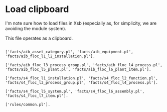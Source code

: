 # Load clipboard

I'm note sure how to load files in Xsb (especially as, for simplicity, we are
avoiding the module system).

This file operates as a clipboard.

~~~~~

['facts/aib_asset_category.pl', 'facts/aib_equipment.pl', 'facts/aib_floc_l1_l2_installation.pl'].

['facts/aib_floc_l3_process_group.pl', 'facts/aib_floc_l4_process.pl', 'facts/aib_floc_l5_plant.pl', 'facts/aib_floc_l6_plant_item.pl'].

['facts/s4_floc_l1_installation.pl', 'facts/s4_floc_l2_function.pl', 'facts/s4_floc_l3_process_group.pl', 'facts/s4_floc_l4_process.pl'].

['facts/s4_floc_l5_system.pl', 'facts/s4_floc_l6_assembly.pl', 'facts/s4_floc_l7_item.pl'].

['rules/common.pl'].

~~~~~
